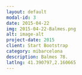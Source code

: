 ```yaml
---
layout: default
modal-id: 3
date: 2015-04-22
img: 2015-04-22-Balmes.png
alt: image-alt
project-date: 2015
client: Start Bootstrap
category: mibarcelona
description: Balmes 78.
latlng: 41.390797,2.160665
---
```

